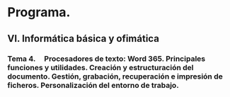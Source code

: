 # Programa.
## **VI. Informática básica y ofimática**
### **Tema 4.**     Procesadores de texto: Word 365. Principales funciones y utilidades. Creación y estructuración del documento. Gestión, grabación, recuperación e impresión de ficheros. Personalización del entorno de trabajo.